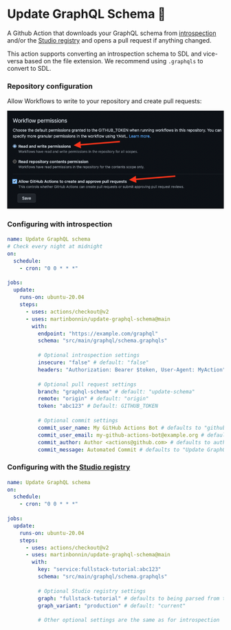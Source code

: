 # Update GraphQL Schema 🚀

A Github Action that downloads your GraphQL schema from [introspection](https://graphql.org/learn/introspection/) and/or the [Studio registry](https://www.apollographql.com/docs/studio/) and opens a pull request if anything changed.

This action supports converting an introspection schema to SDL and vice-versa based on the file extension. We recommend using `.graphqls` to convert to SDL. 
### Repository configuration

Allow Workflows to write to your repository and create pull requests:

![](screenshot.png)

### Configuring with introspection

```yaml
name: Update GraphQL schema
# Check every night at midnight
on:
  schedule:
    - cron: "0 0 * * *"

jobs:
  update:
    runs-on: ubuntu-20.04
    steps:
      - uses: actions/checkout@v2
      - uses: martinbonnin/update-graphql-schema@main
        with:
          endpoint: "https://example.com/graphql"
          schema: "src/main/graphql/schema.graphqls"
          
          # Optional introspection settings
          insecure: "false" # default: "false"
          headers: "Authorization: Bearer $token, User-Agent: MyAction" # default: "" 

          # Optional pull request settings        
          branch: "graphql-schema" # default: "update-schema"
          remote: "origin" # default: "origin"
          token: "abc123" # Default: GITHUB_TOKEN

          # Optional commit settings
          commit_user_name: My GitHub Actions Bot # defaults to "github-actions[bot]"
          commit_user_email: my-github-actions-bot@example.org # defaults to "github-actions[bot]@users.noreply.github.com"
          commit_author: Author <actions@github.com> # defaults to author of the commit that triggered the run
          commit_message: Automated Commit # defaults to "Update GraphQL Schema"
```


### Configuring with the [Studio registry](https://www.apollographql.com/docs/studio/)

```yaml
name: Update GraphQL schema
on:
  schedule:
    - cron: "0 0 * * *"

jobs:
  update:
    runs-on: ubuntu-20.04
    steps:
      - uses: actions/checkout@v2
      - uses: martinbonnin/update-graphql-schema@main
        with:
          key: "service:fullstack-tutorial:abc123"
          schema: "src/main/graphql/schema.graphqls"

          # Optional Studio registry settings
          graph: "fullstack-tutorial" # defaults to being parsed from the key
          graph_variant: "production" # default: "current"

          # Other optional settings are the same as for introspection
```
